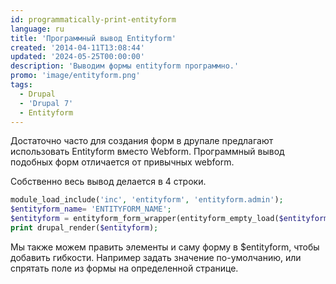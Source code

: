 ```yaml
---
id: programmatically-print-entityform
language: ru
title: 'Программный вывод Entityform'
created: '2014-04-11T13:08:44'
updated: '2024-05-25T00:00:00'
description: 'Выводим формы entityform программно.'
promo: 'image/entityform.png'
tags:
  - Drupal
  - 'Drupal 7'
  - Entityform
---
```


Достаточно часто для создания форм в друпале предлагают использовать Entityform
вместо Webform. Программный вывод подобных форм отличается от привычных webform.

Собственно весь вывод делается в 4 строки.

```php
module_load_include('inc', 'entityform', 'entityform.admin');
$entityform_name= 'ENTITYFORM_NAME';
$entityform = entityform_form_wrapper(entityform_empty_load($entityform_name), 'submit', 'embedded');
print drupal_render($entityform);
```

Мы также можем править элементы и саму форму в $entityform, чтобы добавить
гибкости. Например задать значение по-умолчанию, или спрятать поле из формы на
определенной странице.
